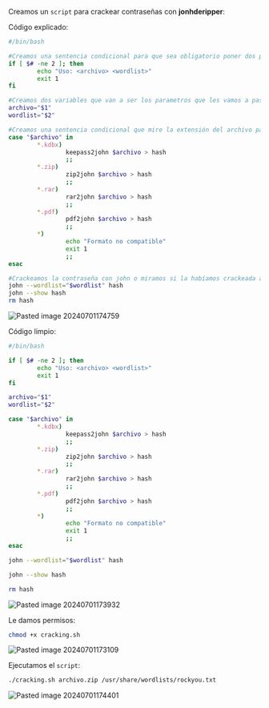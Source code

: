 Creamos un ``script`` para crackear contraseñas con **jonhderipper**:

Código explicado:

```Bash
#/bin/bash

#Creamos una sentencia condicional para que sea obligatorio poner dos parametros
if [ $# -ne 2 ]; then
        echo "Uso: <archivo> <wordlist>"
        exit 1
fi

#Creamos dos variables que van a ser los parametros que les vamos a pasar
archivo="$1" 
wordlist="$2"

#Creamos una sentencia condicional que mire la extensión del archivo para sacar el hash
case "$archivo" in
        *.kdbx) 
                keepass2john $archivo > hash
                ;;
        *.zip)  
                zip2john $archivo > hash
                ;;
        *.rar)  
                rar2john $archivo > hash
                ;;
        *.pdf)  
                pdf2john $archivo > hash
                ;;
        *)
                echo "Formato no compatible"
                exit 1
                ;;
esac

#Crackeamos la contraseña con john o miramos si la habíamos crackeada anteriormente
john --wordlist="$wordlist" hash
john --show hash
rm hash
```

![Pasted image 20240701174759](https://github.com/user-attachments/assets/f41ea5e8-4aa2-40c2-ae5b-f899fd35f331)

Código limpio:

```Bash
#/bin/bash

if [ $# -ne 2 ]; then
        echo "Uso: <archivo> <wordlist>"
        exit 1
fi

archivo="$1" 
wordlist="$2"

case "$archivo" in
        *.kdbx) 
                keepass2john $archivo > hash
                ;;
        *.zip)  
                zip2john $archivo > hash
                ;;
        *.rar)  
                rar2john $archivo > hash
                ;;
        *.pdf)  
                pdf2john $archivo > hash
                ;;
        *)
                echo "Formato no compatible"
                exit 1
                ;;
esac

john --wordlist="$wordlist" hash

john --show hash

rm hash
```

![Pasted image 20240701173932](https://github.com/user-attachments/assets/31aff58c-34cd-4226-a552-bc54d15629ea)

Le damos permisos:

```Bash
chmod +x cracking.sh
```

![Pasted image 20240701173109](https://github.com/user-attachments/assets/499a0f14-1bad-4527-81b1-05439631e770)

Ejecutamos el ``script``:

```Bash
./cracking.sh archivo.zip /usr/share/wordlists/rockyou.txt
```

![Pasted image 20240701174401](https://github.com/user-attachments/assets/e589145f-4612-412c-8a0a-399320512b9f)
